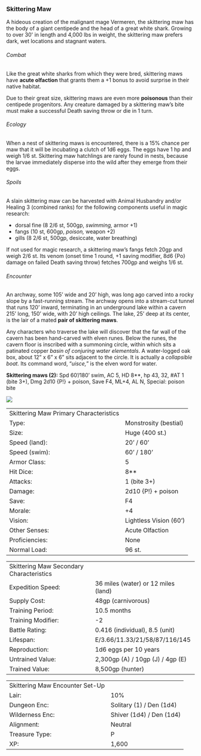 ### Skittering Maw

A hideous creation of the malignant mage Vermeren, the skittering maw has the body of a giant centipede and the head of a great white shark. Growing to over 30' in length and 4,000 lbs in weight, the skittering maw prefers dark, wet locations and stagnant waters.

###### Combat

Like the great white sharks from which they were bred, skittering maws have **acute olfaction** that grants them a +1 bonus to avoid surprise in their native habitat.

Due to their great size, skittering maws are even more **poisonous** than their centipede progenitors. Any creature damaged by a skittering maw’s bite must make a successful Death saving throw or die in 1 turn.

###### Ecology

When a nest of skittering maws is encountered, there is a 15% chance per maw that it will be incubating a clutch of 1d6 eggs. The eggs have 1 hp and weigh 1/6 st. Skittering maw hatchlings are rarely found in nests, because the larvae immediately disperse into the wild after they emerge from their eggs.

###### Spoils

A slain skittering maw can be harvested with Animal Husbandry and/or Healing 3 (combined ranks) for the following components useful in magic research:

* dorsal fine (8 2/6 st, 500gp, *swimming,* armor +1)
* fangs (10 st, 600gp, *poison,* weapon +2)
* gills (8 2/6 st, 500gp, desiccate, water breathing)

If not used for magic research, a skittering maw’s fangs fetch 20gp and weigh 2/6 st. Its venom (onset time 1 round, +1 saving modifier, 8d6 {Po} damage on failed Death saving throw) fetches 700gp and weighs 1/6 st.

###### Encounter

An archway, some 105’ wide and 20’ high, was long ago carved into a rocky slope by a fast-running stream. The archway opens into a stream-cut tunnel that runs 120’ inward, terminating in an underground lake within a cavern 215’ long, 150’ wide, with 20’ high ceilings. The lake, 25’ deep at its center, is the lair of a mated **pair of skittering maws**.

Any characters who traverse the lake will discover that the far wall of the cavern has been hand-carved with elven runes. Below the runes, the cavern floor is inscribed with a summoning circle, within which sits a patinated copper *basin of conjuring water elementals*. A water-logged oak box, about 12” x 6” x 6” sits adjacent to the circle. It is actually a *collapsible boat.* Its command word, “*uisce,*” is the elven word for water.

**Skittering maws (2):** Spd 60’/180’ swim, AC 5, HD 8\*\*, hp 43, 32, #AT 1 (bite 3+), Dmg 2d10 {P!} + poison, Save F4, ML+4, AL N, Special: poison bite

![](data:image/png;base64...)

|  |  |
| --- | --- |
| Skittering Maw Primary Characteristics | |
| Type: | Monstrosity (bestial) |
| Size: | Huge (400 st.) |
| Speed (land): | 20’ / 60’ |
| Speed (swim): | 60’ / 180’ |
| Armor Class: | 5 |
| Hit Dice: | 8\*\* |
| Attacks: | 1 (bite 3+) |
| Damage: | 2d10 {P!} + poison |
| Save: | F4 |
| Morale: | +4 |
| Vision: | Lightless Vision (60’) |
| Other Senses: | Acute Olfaction |
| Proficiencies: | None |
| Normal Load: | 96 st. |

|  |  |
| --- | --- |
| Skittering Maw Secondary Characteristics | |
| Expedition Speed: | 36 miles (water) or 12 miles (land) |
| Supply Cost: | 48gp (carnivorous) |
| Training Period: | 10.5 months |
| Training Modifier: | -2 |
| Battle Rating: | 0.416 (individual), 8.5 (unit) |
| Lifespan: | E/3.66/11.33/21/58/87/116/145 |
| Reproduction: | 1d6 eggs per 10 years |
| Untrained Value: | 2,300gp (A) / 10gp (J) / 4gp (E) |
| Trained Value: | 8,500gp (hunter) |

|  |  |
| --- | --- |
| Skittering Maw Encounter Set-Up | |
| Lair: | 10% |
| Dungeon Enc: | Solitary (1) / Den (1d4) |
| Wilderness Enc: | Shiver (1d4) / Den (1d4) |
| Alignment: | Neutral |
| Treasure Type: | P |
| XP: | 1,600 |
